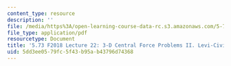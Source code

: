 ```yaml
---
content_type: resource
description: ''
file: /media/https%3A/open-learning-course-data-rc.s3.amazonaws.com/5-73-quantum-mechanics-i-fall-2018/5dd3ee0579fc5f43b95ab43796d74368_MIT5_73F18_Lec22.pdf
file_type: application/pdf
resourcetype: Document
title: '5.73 F2018 Lecture 22: 3-D Central Force Problems II. Levi-Civita.'
uid: 5dd3ee05-79fc-5f43-b95a-b43796d74368
---
```

